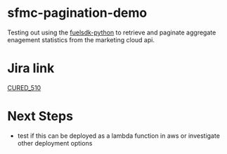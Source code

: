 # sfmc-pagination-demo
Testing out using the [fuelsdk-python](https://github.com/salesforce-marketingcloud/FuelSDK-Python) to retrieve and paginate aggregate enagement statistics from the marketing cloud api. 

# Jira link
[CURED_510](https://cured.atlassian.net/browse/CURED-510)

# Next Steps
- test if this can be deployed as a lambda function in aws or investigate other deployment options
